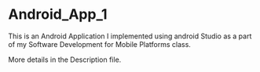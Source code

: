 # Android_App_1

This is an Android Application I implemented using android Studio as a part of my Software Development for Mobile Platforms class.

More details in the Description file.
